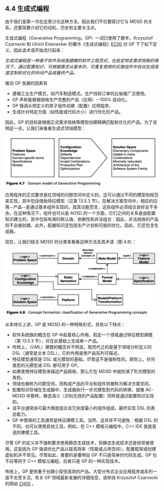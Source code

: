 ## 4.4 生成式编程
由于我们是第一次在这里讨论这种方法，因此我们不仅要探讨它与 MDSD 的关系，还要简要介绍它的动机、历史和主要关注点。

生成式编程（Generative Programming，GP）一词已使用了数年。Krzysztof Czarnecki 和 Ulrich Eisenecker 的著作《生成式编程》[EC00](../ref.md#ec00) 对 GP 下了如下定义，因此该术语开始流行起来：

*生成式编程是一种基于软件系统族建模的软件工程范式，在给定特定需求规格的情况下，通过配置知识，可根据需求从基本的、可重复使用的实施组件中自动生成高度定制和优化的中间产品或最终产品。*

推动 GP 发展的因素有
- 遵循工业生产模式，如汽车制造模式。生产线和订单的比喻被广泛使用。
- GP 声称能根据规格生产完整的产品（应用）--100% 自动化。
- GP 强调从预定义的原子组件创建（配置）应用程序。
- 生成针对特定方面（如性能或代码大小）进行优化的产品。

因此，GP 的目标是根据正式需求规格等模型创建精确匹配和优化的产品。为了说明这一点，让我们来看看生成式领域模型：


![Figure 4.7](../img/f4.7.png)

应用程序的正式要求是在领域的问题空间中定义的。这可以通过不同的模型和规范来实现，其中包括借助特征模型（见第 13.5.3 节）。在解决方案空间中，相应的应用--产品--是通过基本组件实现的。就其功能而言，这些组件必须组合良好且不多余。在这种情况下，组件也可以是 AOSD 的一个方面。它们之间的关系是由配置知识建立的，其中包括有用的默认值、依赖性和非法组合：因此，非法规格的产品将不会被创建。此外，配置知识还包括生产计划和可能的优化。因此，它还包含生成器。

现在，让我们结合 MDSD 的分类来看看这种方法及其术语（图 4.8）：

![Figure 4.8](../img/f4.8.png)

从本体论上讲，GP 是 MDSD 的一种特殊形式，具有以下特点：
- 软件系统族的概念在 GP 中起着核心作用。假定一个领域通过特征模型建模（第 13.5.3 节），并在此基础上生成单一产品。
- 传统上，（UML）建模的概念并不明显。取而代之的是基于领域分析定义的 DSL（通常是文本 DSL），它的作用是使产品系列可描述。
- 特征模型通常是 DSL 或元模型的基础，尽管这不是强制性的。原则上，任何类型的元模型或 DSL 都可用于 GP。
- 如果使用特征模型来描述产品规格，那么它在 MDSD 中就扮演了形式模型的角色。
- 领域也被称为问题空间，而构成产品的平台和组件则被称为解决方案空间。
- 配置知识存储在生成器中，生成器执行一步式模型到代码的转换，就像 AC-MDSD 中那样。静态语义（识别无效的产品配置）同样是通过配置知识实现的。
- 该平台通常由可最大限度组合且冗余度最小的组件组成，最终实现 DSL 的表达能力。
- GP 中使用的工具通常是特征建模工具。当然，这并非不可避免：根据 DSL 的不同，也可以使用其他工具。例如，在 C++ 模板元编程中，C++ IDE 就是首选的建模工具。

尽管 GP 的定义并不强制要求使用静态生成技术，但静态生成技术还是经常被使用。这是因为 GP 强调优化产品以提高效率（性能或占用空间）。配置框架或创建虚拟机并不常见。尽管如此，重要的是要明白 GP 不只是简单的代码生成。GP 也不应等同于 C++ 模板元编程，后者只是 GP 的一种实现技术。

传统上，GP 更侧重于创建小型但高效的产品。大型分布式企业应用程序或系列一直不太受关注。有关 GP 领域最新发展的详细信息，请参阅 Krzysztof Czarnecki 的网站 [CH05](../ref.md#ch05) 。
